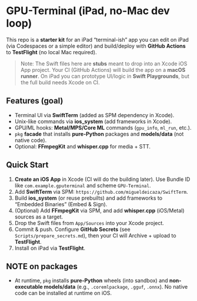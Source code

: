 # GPU-Terminal (iPad, no-Mac dev loop)

This repo is a **starter kit** for an iPad “terminal-ish” app you can edit on iPad (via Codespaces or a simple editor) and build/deploy with **GitHub Actions** to **TestFlight** (no local Mac required).

> Note: The Swift files here are **stubs** meant to drop into an Xcode iOS App project. Your CI (GitHub Actions) will build the app on a **macOS runner**. On iPad you can prototype UI/logic in **Swift Playgrounds**, but the full build needs Xcode on CI.

## Features (goal)
- Terminal UI via **SwiftTerm** (added as SPM dependency in Xcode).
- Unix-like commands via **ios_system** (add frameworks in Xcode).
- GPU/ML hooks: **Metal/MPS/Core ML** commands (`gpu_info`, `ml_run`, etc.).
- `pkg` **facade** that installs **pure-Python** packages and **models/data** (not native code).
- Optional: **FFmpegKit** and **whisper.cpp** for media + STT.

## Quick Start
1. **Create an iOS App** in Xcode (CI will do the building later). Use Bundle ID like `com.example.gputerminal` and scheme `GPU-Terminal`.
2. Add **SwiftTerm** via SPM: `https://github.com/migueldeicaza/SwiftTerm`.
3. Build **ios_system** (or reuse prebuilts) and add frameworks to “Embedded Binaries” (Embed & Sign).
4. (Optional) Add **FFmpegKit** via SPM, and add **whisper.cpp** (iOS/Metal) sources as a target.
5. Drop the Swift files from `App/Sources` into your Xcode project.
6. Commit & push. Configure **GitHub Secrets** (see `Scripts/prepare_secrets.md`), then your CI will Archive + upload to **TestFlight**.
7. Install on iPad via **TestFlight**.

## NOTE on packages
- At runtime, `pkg` installs **pure-Python** wheels (into sandbox) and **non-executable models/data** (e.g., `.coremlpackage`, `.gguf`, `.onnx`). No native code can be installed at runtime on iOS.
